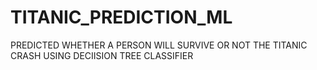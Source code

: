 # TITANIC_PREDICTION_ML
PREDICTED WHETHER A PERSON WILL SURVIVE OR NOT THE TITANIC CRASH USING DECIISION TREE CLASSIFIER
